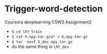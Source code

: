 # Trigger-word-detection
Coursera deeplearning C5W3 Assignment2   
* `$ cd \XY_train` 
* `$ cat X.npy.tar.gza* > X.npy.tar.gz`
* `$ tar -zxvf X_dev.npy.tar.gz`
* do the same thing in `\XY_dev`
